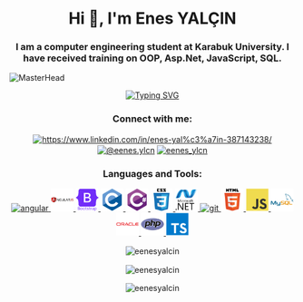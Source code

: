<h1 align="center">Hi 👋, I'm Enes YALÇIN</h1>
<h3 align="center">I am a computer engineering student at Karabuk University. I have received training on OOP, Asp.Net, JavaScript, SQL.</h3>

![MasterHead](https://cdn.discordapp.com/attachments/1085980435370217584/1217617843089051779/file-mcp5DUK17fmm5X0mRbsR1160.png?ex=6604adfc&is=65f238fc&hm=717f6ba4ef839dba46e7fd1f8f2b303731c284d18ad42cba4d9ae3d37c46d879&)

<p align="center">
  <a href="https://git.io/typing-svg"><img src="https://readme-typing-svg.demolab.com?font=Fira+Code&pause=1000&color=F70000&background=FFFFFF00&random=false&width=435&lines=I+am+a+computer+engineering+student." alt="Typing SVG" /></a>
</p>

<h3 align="center">Connect with me:</h3>
<p align="center">
<a href="https://www.linkedin.com/in/enes-yal%C3%A7in-387143238/" target="blank"><img align="center" src="https://raw.githubusercontent.com/rahuldkjain/github-profile-readme-generator/master/src/images/icons/Social/linked-in-alt.svg" alt="https://www.linkedin.com/in/enes-yal%c3%a7in-387143238/" height="30" width="40" /></a>
<a href="https://medium.com/@eenes.ylcn" target="blank"><img align="center" src="https://raw.githubusercontent.com/rahuldkjain/github-profile-readme-generator/master/src/images/icons/Social/medium.svg" alt="@eenes.ylcn" height="30" width="40" /></a>
<a href="https://www.hackerrank.com/eenes_ylcn" target="blank"><img align="center" src="https://raw.githubusercontent.com/rahuldkjain/github-profile-readme-generator/master/src/images/icons/Social/hackerrank.svg" alt="eenes_ylcn" height="30" width="40" /></a>
</p>

<h3 align="center">Languages and Tools:</h3>
<p align="center"> <a href="https://angular.io" target="_blank" rel="noreferrer"> <img src="https://angular.io/assets/images/logos/angular/angular.svg" alt="angular" width="40" height="40"/> </a> <a href="https://angular.io" target="_blank" rel="noreferrer"> <img src="https://raw.githubusercontent.com/devicons/devicon/master/icons/angularjs/angularjs-original-wordmark.svg" alt="angularjs" width="40" height="40"/> </a> <a href="https://getbootstrap.com" target="_blank" rel="noreferrer"> <img src="https://raw.githubusercontent.com/devicons/devicon/master/icons/bootstrap/bootstrap-plain-wordmark.svg" alt="bootstrap" width="40" height="40"/> </a> <a href="https://www.cprogramming.com/" target="_blank" rel="noreferrer"> <img src="https://raw.githubusercontent.com/devicons/devicon/master/icons/c/c-original.svg" alt="c" width="40" height="40"/> </a> <a href="https://www.w3schools.com/cs/" target="_blank" rel="noreferrer"> <img src="https://raw.githubusercontent.com/devicons/devicon/master/icons/csharp/csharp-original.svg" alt="csharp" width="40" height="40"/> </a> <a href="https://www.w3schools.com/css/" target="_blank" rel="noreferrer"> <img src="https://raw.githubusercontent.com/devicons/devicon/master/icons/css3/css3-original-wordmark.svg" alt="css3" width="40" height="40"/> </a> <a href="https://dotnet.microsoft.com/" target="_blank" rel="noreferrer"> <img src="https://raw.githubusercontent.com/devicons/devicon/master/icons/dot-net/dot-net-original-wordmark.svg" alt="dotnet" width="40" height="40"/> </a> <a href="https://git-scm.com/" target="_blank" rel="noreferrer"> <img src="https://www.vectorlogo.zone/logos/git-scm/git-scm-icon.svg" alt="git" width="40" height="40"/> </a> <a href="https://www.w3.org/html/" target="_blank" rel="noreferrer"> <img src="https://raw.githubusercontent.com/devicons/devicon/master/icons/html5/html5-original-wordmark.svg" alt="html5" width="40" height="40"/> </a> <a href="https://developer.mozilla.org/en-US/docs/Web/JavaScript" target="_blank" rel="noreferrer"> <img src="https://raw.githubusercontent.com/devicons/devicon/master/icons/javascript/javascript-original.svg" alt="javascript" width="40" height="40"/> </a> <a href="https://www.mysql.com/" target="_blank" rel="noreferrer"> <img src="https://raw.githubusercontent.com/devicons/devicon/master/icons/mysql/mysql-original-wordmark.svg" alt="mysql" width="40" height="40"/> </a> <a href="https://www.oracle.com/" target="_blank" rel="noreferrer"> <img src="https://raw.githubusercontent.com/devicons/devicon/master/icons/oracle/oracle-original.svg" alt="oracle" width="40" height="40"/> </a> <a href="https://www.php.net" target="_blank" rel="noreferrer"> <img src="https://raw.githubusercontent.com/devicons/devicon/master/icons/php/php-original.svg" alt="php" width="40" height="40"/> </a> <a href="https://www.typescriptlang.org/" target="_blank" rel="noreferrer"> <img src="https://raw.githubusercontent.com/devicons/devicon/master/icons/typescript/typescript-original.svg" alt="typescript" width="40" height="40"/> </a> </p>

<p align="center"/><img align="center" src="https://github-readme-stats.vercel.app/api/top-langs/?username=eenesyalcin&langs_count=8&show_icons=true&theme=transparent" alt="eenesyalcin" /></p>

<p align="center"/><img align="center" src="https://github-readme-stats.vercel.app/api?username=eenesyalcin&show_icons=true&theme=transparent" alt="eenesyalcin" /></p>

<p align="center"/><img align="center" src="https://github-readme-streak-stats.herokuapp.com/?user=eenesyalcin&show_icons=true&theme=transparent" alt="eenesyalcin" /></p>
